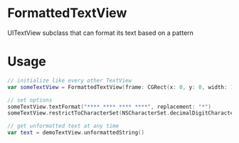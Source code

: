 # FormattedTextView
UITextView subclass that can format its text based on a pattern

# Usage

```swift
// initialize like every other TextView
var someTextView = FormattedTextView(frame: CGRect(x: 0, y: 0, width: 150, height: 48))

// set options
someTextView.textFormat("**** **** **** ****", replacement: "*")
someTextView.restrictToCharacterSet(NSCharacterSet.decimalDigitCharacterSet())

// get unformatted text at any time
var text = demoTextView.unformattedString()
```
